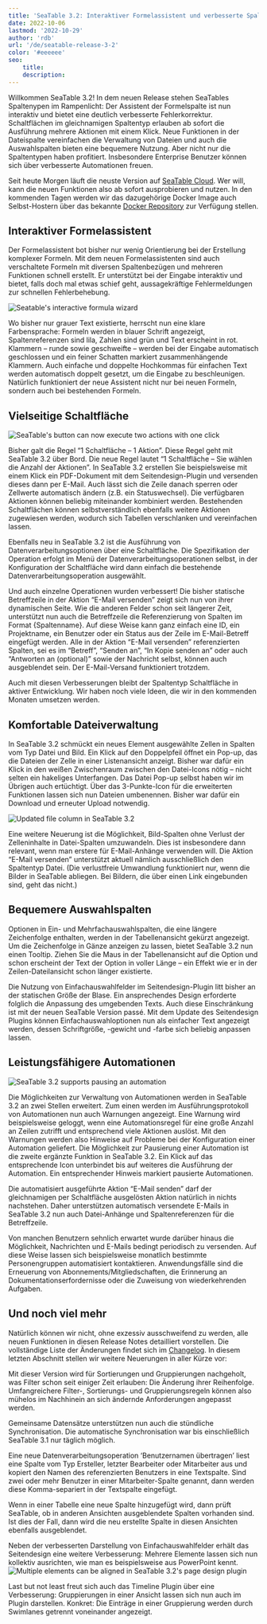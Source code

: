 ```yaml
---
title: 'SeaTable 3.2: Interaktiver Formelassistent und verbesserte Spaltentypen'
date: 2022-10-06
lastmod: '2022-10-29'
author: 'rdb'
url: '/de/seatable-release-3-2'
color: '#eeeeee'
seo:
    title:
    description:
---
```


Willkommen SeaTable 3.2! In dem neuen Release stehen SeaTables Spaltenypen im Rampenlicht: Der Assistent der Formelspalte ist nun interaktiv und bietet eine deutlich verbesserte Fehlerkorrektur. Schaltflächen im gleichnamigen Spaltentyp erlauben ab sofort die Ausführung mehrere Aktionen mit einem Klick. Neue Funktionen in der Dateispalte vereinfachen die Verwaltung von Dateien und auch die Auswahlspalten bieten eine bequemere Nutzung. Aber nicht nur die Spaltentypen haben profitiert. Insbesondere Enterprise Benutzer können sich über verbesserte Automationen freuen.

Seit heute Morgen läuft die neuste Version auf [SeaTable Cloud](https://cloud.seatable.io). Wer will, kann die neuen Funktionen also ab sofort ausprobieren und nutzen. In den kommenden Tagen werden wir das dazugehörige Docker Image auch Selbst-Hostern über das bekannte [Docker Repository](https://hub.docker.com/r/seatable/seatable-enterprise/tags) zur Verfügung stellen.

## Interaktiver Formelassistent

Der Formelassistent bot bisher nur wenig Orientierung bei der Erstellung komplexer Formeln. Mit dem neuen Formelassistenten sind auch verschaltete Formeln mit diversen Spaltenbezügen und mehreren Funktionen schnell erstellt. Er unterstützt bei der Eingabe interaktiv und bietet, falls doch mal etwas schief geht, aussagekräftige Fehlermeldungen zur schnellen Fehlerbehebung.

![Seatable's interactive formula wizard](SeaTable3.2_FormulaWizard.png)

Wo bisher nur grauer Text existierte, herrscht nun eine klare Farbensprache: Formeln werden in blauer Schrift angezeigt, Spaltenreferenzen sind lila, Zahlen sind grün und Text erscheint in rot. Klammern – runde sowie geschweifte – werden bei der Eingabe automatisch geschlossen und ein feiner Schatten markiert zusammenhängende Klammern. Auch einfache und doppelte Hochkommas für einfachen Text werden automatisch doppelt gesetzt, um die Eingabe zu beschleunigen. Natürlich funktioniert der neue Assistent nicht nur bei neuen Formeln, sondern auch bei bestehenden Formeln.

## Vielseitige Schaltfläche

![SeaTable's button can now execute two actions with one click](SeaTable3.2_ButtonColumn.png)

Bisher galt die Regel “1 Schaltfläche – 1 Aktion”. Diese Regel geht mit SeaTable 3.2 über Bord. Die neue Regel lautet “1 Schaltfläche – Sie wählen die Anzahl der Aktionen”. In SeaTable 3.2 erstellen Sie beispielsweise mit einem Klick ein PDF-Dokument mit dem Seitendesign-Plugin und versenden dieses dann per E-Mail. Auch lässt sich die Zeile danach sperren oder Zellwerte automatisch ändern (z.B. ein Statuswechsel). Die verfügbaren Aktionen können beliebig miteinander kombiniert werden. Bestehenden Schaltflächen können selbstverständlich ebenfalls weitere Aktionen zugewiesen werden, wodurch sich Tabellen verschlanken und vereinfachen lassen.

Ebenfalls neu in SeaTable 3.2 ist die Ausführung von Datenverarbeitungsoptionen über eine Schaltfläche. Die Spezifikation der Operation erfolgt im Menü der Datenverarbeitungsoperationen selbst, in der Konfiguration der Schaltfläche wird dann einfach die bestehende Datenverarbeitungsoperation ausgewählt.

Und auch einzelne Operationen wurden verbessert! Die bisher statische Betreffzeile in der Aktion “E-Mail versenden” zeigt sich nun von ihrer dynamischen Seite. Wie die anderen Felder schon seit längerer Zeit, unterstützt nun auch die Betreffzeile die Referenzierung von Spalten im Format {Spaltenname}. Auf diese Weise kann ganz einfach eine ID, ein Projektname, ein Benutzer oder ein Status aus der Zeile im E-Mail-Betreff eingefügt werden. Alle in der Aktion “E-Mail versenden” referenzierten Spalten, sei es im “Betreff”, “Senden an”, “In Kopie senden an” oder auch “Antworten an (optional)” sowie der Nachricht selbst, können auch ausgeblendet sein. Der E-Mail-Versand funktioniert trotzdem.

Auch mit diesen Verbesserungen bleibt der Spaltentyp Schaltfläche in aktiver Entwicklung. Wir haben noch viele Ideen, die wir in den kommenden Monaten umsetzen werden.

## Komfortable Dateiverwaltung

In SeaTable 3.2 schmückt ein neues Element ausgewählte Zellen in Spalten vom Typ Datei und Bild. Ein Klick auf den Doppelpfeil öffnet ein Pop-up, das die Dateien der Zelle in einer Listenansicht anzeigt. Bisher war dafür ein Klick in den weißen Zwischenraum zwischen den Datei-Icons nötig – nicht selten ein hakeliges Unterfangen. Das Datei Pop-up selbst haben wir im Übrigen auch ertüchtigt. Über das 3-Punkte-Icon für die erweiterten Funktionen lassen sich nun Dateien umbenennen. Bisher war dafür ein Download und erneuter Upload notwendig.

![Updated file column in SeaTable 3.2](SeaTable3.2_FileColumn.png)

Eine weitere Neuerung ist die Möglichkeit, Bild-Spalten ohne Verlust der Zelleninhalte in Datei-Spalten umzuwandeln. Dies ist insbesondere dann relevant, wenn man erstere für E-Mail-Anhänge verwenden will. Die Aktion “E-Mail versenden” unterstützt aktuell nämlich ausschließlich den Spaltentyp Datei. (Die verlustfreie Umwandlung funktioniert nur, wenn die Bilder in SeaTable abliegen. Bei Bildern, die über einen Link eingebunden sind, geht das nicht.)

## Bequemere Auswahlspalten

Optionen in Ein- und Mehrfachauswahlspalten, die eine längere Zeichenfolge enthalten, werden in der Tabellenansicht gekürzt angezeigt. Um die Zeichenfolge in Gänze anzeigen zu lassen, bietet SeaTable 3.2 nun einen Tooltip. Ziehen Sie die Maus in der Tabellenansicht auf die Option und schon erscheint der Text der Option in voller Länge – ein Effekt wie er in der Zeilen-Dateilansicht schon länger existierte.

Die Nutzung von Einfachauswahlfelder im Seitendesign-Plugin litt bisher an der statischen Größe der Blase. Ein ansprechendes Design erforderte folglich die Anpassung des umgebenden Texts. Auch diese Einschränkung ist mit der neuen SeaTable Version passé. Mit dem Update des Seitendesign Plugins können Einfachauswahloptionen nun als einfacher Text angezeigt werden, dessen Schriftgröße, -gewicht und -farbe sich beliebig anpassen lassen.

## Leistungsfähigere Automationen

![SeaTable 3.2 supports pausing an automation](SeaTable3.2_PauseAutomations_400x361.png)

Die Möglichkeiten zur Verwaltung von Automationen werden in SeaTable 3.2 an zwei Stellen erweitert. Zum einen werden im Ausführungsprotokoll von Automationen nun auch Warnungen angezeigt. Eine Warnung wird beispielsweise geloggt, wenn eine Automationsregel für eine große Anzahl an Zeilen zutrifft und entsprechend viele Aktionen auslöst. Mit den Warnungen werden also Hinweise auf Probleme bei der Konfiguration einer Automation geliefert. Die Möglichkeit zur Pausierung einer Automation ist die zweite ergänzte Funktion in SeaTable 3.2. Ein Klick auf das entsprechende Icon unterbindet bis auf weiteres die Ausführung der Automation. Ein entsprechender Hinweis markiert pausierte Automationen.

Die automatisiert ausgeführte Aktion “E-Mail senden” darf der gleichnamigen per Schaltfläche ausgelösten Aktion natürlich in nichts nachstehen. Daher unterstützen automatisch versendete E-Mails in SeaTable 3.2 nun auch Datei-Anhänge und Spaltenreferenzen für die Betreffzeile.

Von manchen Benutzern sehnlich erwartet wurde darüber hinaus die Möglichkeit, Nachrichten und E-Mails bedingt periodisch zu versenden. Auf diese Weise lassen sich beispielsweise monatlich bestimmte Personengruppen automatisiert kontaktieren. Anwendungsfälle sind die Erneuerung von Abonnements/Mitgliedschaften, die Erinnerung an Dokumentationserfordernisse oder die Zuweisung von wiederkehrenden Aufgaben.

## Und noch viel mehr

Natürlich können wir nicht, ohne exzessiv ausschweifend zu werden, alle neuen Funktionen in diesen Release Notes detailliert vorstellen. Die vollständige Liste der Änderungen findet sich im [Changelog](https://seatable.io/docs/changelog/version-3-2/). In diesem letzten Abschnitt stellen wir weitere Neuerungen in aller Kürze vor:

Mit dieser Version wird für Sortierungen und Gruppierungen nachgeholt, was Filter schon seit einiger Zeit erlauben: Die Änderung ihrer Reihenfolge. Umfangreichere Filter-, Sortierungs- und Gruppierungsregeln können also mühelos im Nachhinein an sich ändernde Anforderungen angepasst werden.

Gemeinsame Datensätze unterstützen nun auch die stündliche Synchronisation. Die automatische Synchronisation war bis einschließlich SeaTable 3.1 nur täglich möglich.

Eine neue Datenverarbeitungsoperation ‘Benutzernamen übertragen’ liest eine Spalte vom Typ Ersteller, letzter Bearbeiter oder Mitarbeiter aus und kopiert den Namen des referenzierten Benutzers in eine Textspalte. Sind zwei oder mehr Benutzer in einer Mitarbeiter-Spalte genannt, dann werden diese Komma-separiert in der Textspalte eingefügt.

Wenn in einer Tabelle eine neue Spalte hinzugefügt wird, dann prüft SeaTable, ob in anderen Ansichten ausgeblendete Spalten vorhanden sind. Ist dies der Fall, dann wird die neu erstellte Spalte in diesen Ansichten ebenfalls ausgeblendet.

Neben der verbesserten Darstellung von Einfachauswahlfelder erhält das Seitendesign eine weitere Verbesserung: Mehrere Elemente lassen sich nun kollektiv ausrichten, wie man es beispielsweise aus PowerPoint kennt.  
![Multiple elements can be aligned in SeaTable 3.2's page design plugin](SeaTable3.2-ElementAlignment.png)

Last but not least freut sich auch das Timeline Plugin über eine Verbesserung: Gruppierungen in einer Ansicht lassen sich nun auch im Plugin darstellen. Konkret: Die Einträge in einer Gruppierung werden durch Swimlanes getrennt voneinander angezeigt.
